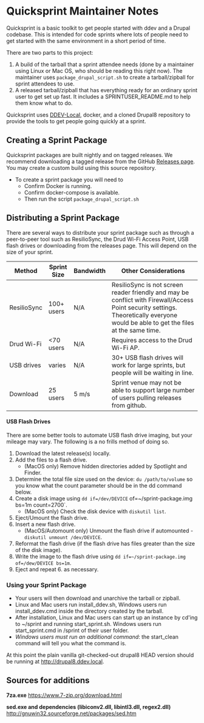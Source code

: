 # Quicksprint Maintainer Notes

Quicksprint is a basic toolkit to get people started with ddev and a Drupal codebase. This is intended for code sprints where lots of people need to get started with the same environment in a short period of time.

There are two parts to this project:

1. A build of the tarball that a sprint attendee needs (done by a maintainer using Linux or Mac OS, who should be reading this right now). The maintainer uses `package_drupal_script.sh` to create a tarball/zipball for sprint attendees to use.
2. A released tarball/zipball that has everything ready for an ordinary sprint user to get set up fast. It includes a SPRINTUSER_README.md to help them know what to do.

Quicksprint uses [DDEV-Local](https://github.com/drud/ddev), docker, and a cloned Drupal8 repository to provide the tools to get people going quickly at a sprint.

## Creating a Sprint Package

Quicksprint packages are built nightly and on tagged releases. We recommend downloading a tagged release from the GitHub [Releases page](https://github.com/drud/quicksprint/releases). You may create a custom build using this source repository.

* To create a sprint package you will need to
    * Confirm Docker is running.
    * Confirm docker-compose is available.
    * Then run the script `package_drupal_script.sh`

## Distributing a Sprint Package

There are several ways to distribute your sprint package such as through a peer-to-peer tool such as ResilioSync, the Drud Wi-Fi Access Point, USB flash drives or downloading from the releases page. This will depend on the size of your sprint.

Method      | Sprint Size | Bandwidth | Other Considerations
----------  | ----------- | --------- | ----------------------
ResilioSync | 100+ users  | N/A       | ResilioSync is not screen reader friendly and may be conflict with Firewall/Access Point security settings. Theoretically everyone would be able to get the files at the same time.
Drud Wi-Fi  | <70 users   | N/A       | Requires access to the Drud Wi-Fi AP.
USB drives  | varies      | N/A       | 30+ USB flash drives will work for large sprints, but people will be waiting in line.
Download    | 25 users    | 5 m/s     | Sprint venue may not be able to support large number of users pulling releases from github.

#### USB Flash Drives

There are some better tools to automate USB flash drive imaging, but your mileage may vary. The following is a no frills method of doing so.

1. Download the latest release(s) locally.
2. Add the files to a flash drive.
    * (MacOS only) Remove hidden directories added by Spotlight and Finder.
3. Determine the total file size used on the device: `du /path/to/volume` so you know what the count parameter should be in the dd command below.
4. Create a disk image using `dd if=/dev/DEVICE` of=~/sprint-package.img bs=1m count=2700`.
    * (MacOS only) Check the disk device with `diskutil list`.
5. Eject/Umount  the flash drive.
6. Insert a new flash drive.
    * (MacOS/Automount only) Unmount the flash drive if automounted - `diskutil unmount /dev/DEVICE`.
7. Reformat the flash drive (if the flash drive has files greater than the size of the disk image).
8. Write the image to the flash drive using `dd if=~/sprint-package.img of=/dew/DEVICE bs=1m`.
9. Eject and repeat 6. as necessary.

### Using your Sprint Package

* Your users will then download and unarchive the tarball or zipball.
* Linux and Mac users run install_ddev.sh, Windows users run install_ddev.cmd inside the directory created by the tarball.
* After installation, Linux and Mac users can start up an instance by cd'ing to ~/sprint and running start_sprint.sh. Windows users run start_sprint.cmd in /sprint of their user folder.
* _Windows users must run an additional command_: the start_clean command will tell you what the command is.

At this point the plain vanilla git-checked-out drupal8 HEAD version should be running at http://drupal8.ddev.local.

## Sources for additions

**7za.exe**
https://www.7-zip.org/download.html

**sed.exe and dependencies (libiconv2.dll, libintl3.dll, regex2.dll)**
http://gnuwin32.sourceforge.net/packages/sed.htm
